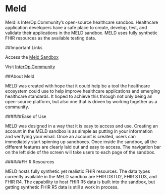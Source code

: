 # Meld

Meld is InterOp.Community’s open-source healthcare sandbox. Healthcare application developers have a safe place to create, develop, test, and validate their applications in the MELD sandbox. MELD uses fully synthetic FHIR resources as the available testing data. 

##Important Links

Access the [Meld Sandbox](https://meld.interop.community/)

Visit [InterOp.Community](https://interop.community/)

##About Meld

MELD was created with hope that it could help be a tool the healthcare ecosystem could use to help improve healthcare applications and emerging healthcare standards. It hoped to achieve this through not only being an open-source platform, but also one that is driven by working together as a community.

######Ease of Use

MELD was designed in a way that it is easy to access and use. Creating an account in the MELD sandbox is as simple as putting in your information and verifying your email. Once an account is created, users can immediately start spinning up sandboxes. 
Once inside the sandbox, all the different features are clearly laid out and easy to access. The navigation bar on the left side of the screen will take users to each page of the sandbox. 

######FHIR Resources

MELD hosts fully synthetic yet realistic FHIR resources. The data types currently available in the MELD sandbox are FHIR DSTU2, FHIR STU3, and FHIR R4. The capability to host FHIR R5 data is built into the sandbox, but getting synthetic FHIR R5 data is still a work in process. 
